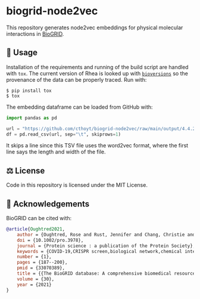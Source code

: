 # biogrid-node2vec

This repository
generates node2vec embeddings for physical molecular interactions in
 [BioGRID](https://thebiogrid.org/).

## 🚀 Usage

Installation of the requirements and running of the build script are handled with `tox`. The current
version of Rhea is looked up with [`bioversions`](https://github.com/cthoyt/bioversions) so the
provenance of the data can be properly traced. Run with:

```shell
$ pip install tox
$ tox
```

The embedding dataframe can be loaded from GitHub with:

```python
import pandas as pd

url = "https://github.com/cthoyt/biogrid-node2vec/raw/main/output/4.4.200/embeddings.tsv"
df = pd.read_csv(url, sep="\t", skiprows=1)
```

It skips a line since this TSV file uses the word2vec format, where the first line says
the length and width of the file.

## ⚖️ License

Code in this repository is licensed under the MIT License. 

## 🙏 Acknowledgements

BioGRID can be cited with:

```bibtex
@article{Oughtred2021,
    author = {Oughtred, Rose and Rust, Jennifer and Chang, Christie and Breitkreutz, Bobby-Joe and Stark, Chris and Willems, Andrew and Boucher, Lorrie and Leung, Genie and Kolas, Nadine and Zhang, Frederick and Dolma, Sonam and Coulombe-Huntington, Jasmin and Chatr-Aryamontri, Andrew and Dolinski, Kara and Tyers, Mike},
    doi = {10.1002/pro.3978},
    journal = {Protein science : a publication of the Protein Society},
    keywords = {COVID-19,CRISPR screen,biological network,chemical interaction,drug target,genetic interaction,phenotype,post-translational modification,protein interaction,ubiquitin-proteasome system},
    number = {1},
    pages = {187--200},
    pmid = {33070389},
    title = {{The BioGRID database: A comprehensive biomedical resource of curated protein, genetic, and chemical interactions.}},
    volume = {30},
    year = {2021}
}
```
